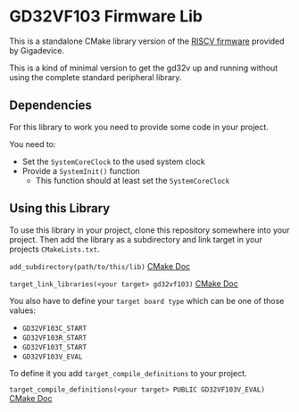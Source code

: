 # GD32VF103 Firmware Lib

This is a standalone CMake library version of the [RISCV firmware](http://www.gd32mcu.com/en/download/7?kw=GD32VF1) provided by Gigadevice.

This is a kind of minimal version to get the gd32v up and running without using the complete standard peripheral library.

## Dependencies

For this library to work you need to provide some code in your project.

You need to:
- Set the `SystemCoreClock` to the used system clock
- Provide a `SystemInit()` function
    - This function should at least set the `SystemCoreClock`

## Using this Library

To use this library in your project, clone this repository somewhere into your project. Then add the library as a subdirectory and link target in your projects `CMakeLists.txt`.

`add_subdirectory(path/to/this/lib)` [CMake Doc](https://cmake.org/cmake/help/latest/command/add_subdirectory.html)

`target_link_libraries(<your target> gd32vf103)` [CMake Doc](https://cmake.org/cmake/help/latest/command/target_link_libraries.html)

You also have to define your `target board type` which can be one of those values:
- `GD32VF103C_START`
- `GD32VF103R_START`
- `GD32VF103T_START`
- `GD32VF103V_EVAL`

To define it you add `target_compile_definitions` to your project.

`target_compile_definitions(<your target> PUBLIC GD32VF103V_EVAL)` [CMake Doc](https://cmake.org/cmake/help/latest/command/target_compile_definitions.html)